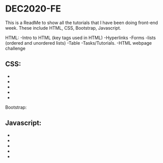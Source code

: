# DEC2020-FE
This is a ReadMe to show all the tutorials that I have been doing front-end week. These include HTML, CSS, Bootstrap, Javascript. 

HTML: 
-Intro to HTML (key tags used in HTML)
-Hyperlinks 
-Forms 
-lists (ordered and unordered lists)
-Table 
-Tasks/Tutorials. 
-HTML webpage challenge 

CSS:
-
-
-
-
-
-

Bootstrap:

Javascript:
-
-
-
-
-
-
